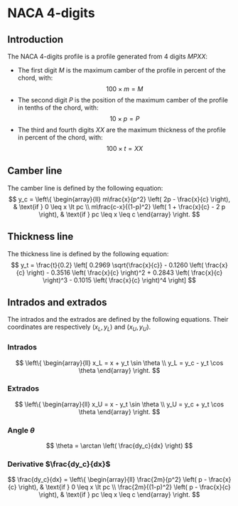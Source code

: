# NACA 4-digits

## Introduction

The NACA 4-digits profile is a profile generated from 4 digits $MPXX$:
- The first digit $M$ is the maximum camber of the profile in percent of the chord, with:
$$
100 \times m = M
$$
- The second digit $P$ is the position of the maximum camber of the profile in tenths of the chord, with: 
$$
10 \times p = P
$$ 
- The third and fourth digits $XX$ are the maximum thickness of the profile in percent of the chord, with: 
$$
100 \times t = XX
$$

## Camber line

The camber line is defined by the following equation:
$$
y_c = \left\{
    \begin{array}{ll}
        m\frac{x}{p^2} \left( 2p - \frac{x}{c} \right), & \text{if } 0 \leq x \lt pc \\
        m\frac{c-x}{(1-p)^2} \left( 1 + \frac{x}{c} - 2 p \right), & \text{if } pc \leq x \leq c
    \end{array}
\right.
$$

## Thickness line

The thickness line is defined by the following equation:
$$
y_t = \frac{t}{0.2} \left[ 0.2969 \sqrt{\frac{x}{c}} - 0.1260 \left( \frac{x}{c} \right) - 0.3516 \left( \frac{x}{c} \right)^2 + 0.2843 \left( \frac{x}{c} \right)^3 - 0.1015 \left( \frac{x}{c} \right)^4 \right]
$$

## Intrados and extrados

The intrados and the extrados are defined by the following equations. Their coordinates are respectively $(x_L, y_L)$ and $(x_U, y_U)$.

### Intrados

$$
\left\{
    \begin{array}{ll}
        x_L = x + y_t \sin \theta \\
        y_L = y_c - y_t \cos \theta
    \end{array}
\right.
$$

### Extrados

$$
\left\{
    \begin{array}{ll}
        x_U = x - y_t \sin \theta \\
        y_U = y_c + y_t \cos \theta
    \end{array}
\right.
$$

### Angle $\theta$

$$
\theta = \arctan \left( \frac{dy_c}{dx} \right)
$$

### Derivative $\frac{dy_c}{dx}$

$$
\frac{dy_c}{dx} = \left\{
    \begin{array}{ll}
        \frac{2m}{p^2} \left( p - \frac{x}{c} \right), & \text{if } 0 \leq x \lt pc \\
        \frac{2m}{(1-p)^2} \left( p - \frac{x}{c} \right), & \text{if } pc \leq x \leq c
    \end{array}
\right.
$$